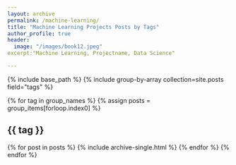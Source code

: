 ```yaml
---
layout: archive
permalink: /machine-learning/
title: "Machine Learning Projects Posts by Tags"
author_profile: true
header:
  image: "/images/book12.jpeg"
excerpt:"Machine Learning, Projectname, Data Science"

---
```


{% include base_path %}
{% include group-by-array collection=site.posts field="tags" %}

{% for tag in group_names %}
  {% assign posts = group_items[forloop.index0] %}
  <h2 id="{{ tag | slugify }}" class="archive__subtitle">{{ tag }}</h2>
  {% for post in posts %}
    {% include archive-single.html %}
  {% endfor %}
{% endfor %}
